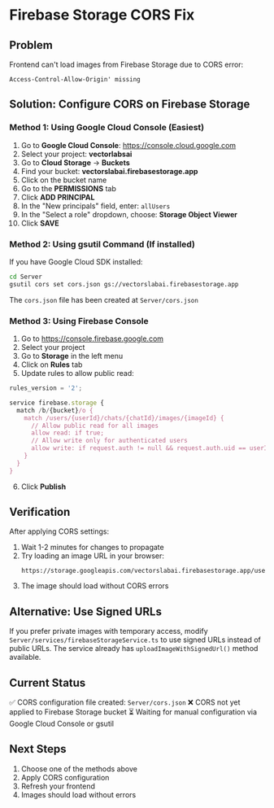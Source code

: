 # Firebase Storage CORS Fix

## Problem
Frontend can't load images from Firebase Storage due to CORS error:
```
Access-Control-Allow-Origin' missing
```

## Solution: Configure CORS on Firebase Storage

### Method 1: Using Google Cloud Console (Easiest)

1. Go to **Google Cloud Console**: https://console.cloud.google.com
2. Select your project: **vectorlabsai**
3. Go to **Cloud Storage** → **Buckets**
4. Find your bucket: **vectorslabai.firebasestorage.app**
5. Click on the bucket name
6. Go to the **PERMISSIONS** tab
7. Click **ADD PRINCIPAL**
8. In the "New principals" field, enter: `allUsers`
9. In the "Select a role" dropdown, choose: **Storage Object Viewer**
10. Click **SAVE**

### Method 2: Using gsutil Command (If installed)

If you have Google Cloud SDK installed:

```bash
cd Server
gsutil cors set cors.json gs://vectorslabai.firebasestorage.app
```

The `cors.json` file has been created at `Server/cors.json`

### Method 3: Using Firebase Console

1. Go to https://console.firebase.google.com
2. Select your project
3. Go to **Storage** in the left menu
4. Click on **Rules** tab
5. Update rules to allow public read:

```javascript
rules_version = '2';

service firebase.storage {
  match /b/{bucket}/o {
    match /users/{userId}/chats/{chatId}/images/{imageId} {
      // Allow public read for all images
      allow read: if true;
      // Allow write only for authenticated users
      allow write: if request.auth != null && request.auth.uid == userId;
    }
  }
}
```

6. Click **Publish**

## Verification

After applying CORS settings:

1. Wait 1-2 minutes for changes to propagate
2. Try loading an image URL in your browser:
   ```
   https://storage.googleapis.com/vectorslabai.firebasestorage.app/users/...
   ```
3. The image should load without CORS errors

## Alternative: Use Signed URLs

If you prefer private images with temporary access, modify `Server/services/firebaseStorageService.ts` to use signed URLs instead of public URLs. The service already has `uploadImageWithSignedUrl()` method available.

## Current Status

✅ CORS configuration file created: `Server/cors.json`
❌ CORS not yet applied to Firebase Storage bucket
⏳ Waiting for manual configuration via Google Cloud Console or gsutil

## Next Steps

1. Choose one of the methods above
2. Apply CORS configuration
3. Refresh your frontend
4. Images should load without errors
